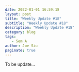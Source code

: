 ```yaml
---
date: 2022-01-01 16:59:18
layout: post
title: "Weekly Update #18"
subtitle: "Weekly Update #18"
description: "Weekly Update #18"
category: blog
tags:
   - Sem A
author: Joe Siu
paginate: true
---
```

To be update...
